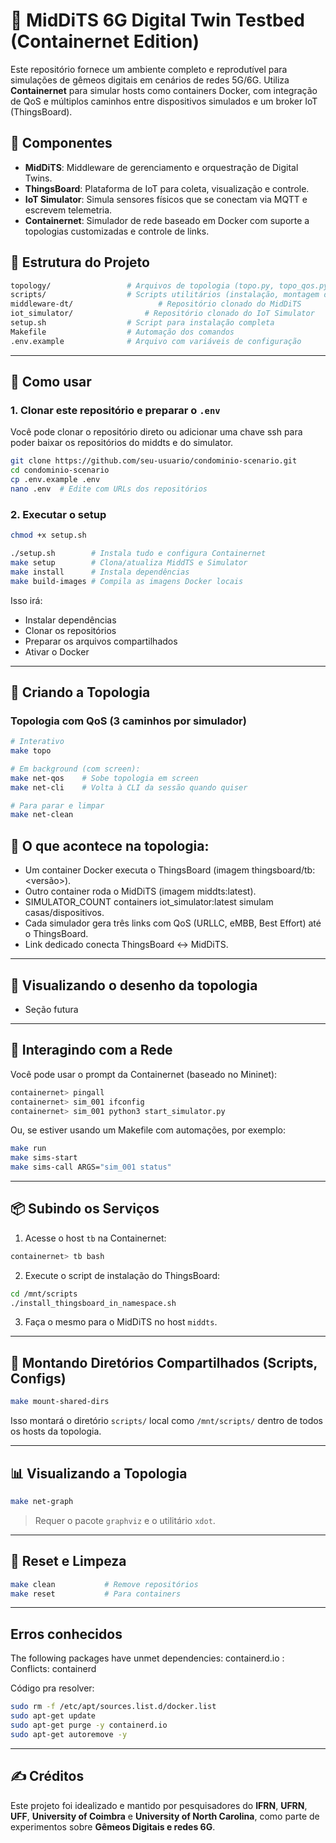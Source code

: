 # 🧪 MidDiTS 6G Digital Twin Testbed (Containernet Edition)

Este repositório fornece um ambiente completo e reprodutível para simulações de gêmeos digitais em cenários de redes 5G/6G. Utiliza **Containernet** para simular hosts como containers Docker, com integração de QoS e múltiplos caminhos entre dispositivos simulados e um broker IoT (ThingsBoard).

## 🔧 Componentes

- **MidDiTS**: Middleware de gerenciamento e orquestração de Digital Twins.
- **ThingsBoard**: Plataforma de IoT para coleta, visualização e controle.
- **IoT Simulator**: Simula sensores físicos que se conectam via MQTT e escrevem telemetria.
- **Containernet**: Simulador de rede baseado em Docker com suporte a topologias customizadas e controle de links.

## 📁 Estrutura do Projeto

```bash
topology/                 # Arquivos de topologia (topo.py, topo_qos.py, draw_topology.py)
scripts/                  # Scripts utilitários (instalação, montagem de volumes, etc.)
middleware-dt/                   # Repositório clonado do MidDiTS
iot_simulator/                # Repositório clonado do IoT Simulator
setup.sh                  # Script para instalação completa
Makefile                  # Automação dos comandos
.env.example              # Arquivo com variáveis de configuração
```

---

## 🚀 Como usar

### 1. Clonar este repositório e preparar o `.env`
Você pode clonar o repositório direto ou adicionar uma chave ssh
para poder baixar os repositórios do middts e do simulator.

```bash
git clone https://github.com/seu-usuario/condominio-scenario.git
cd condominio-scenario
cp .env.example .env
nano .env  # Edite com URLs dos repositórios
```

### 2. Executar o setup

```bash
chmod +x setup.sh

./setup.sh        # Instala tudo e configura Containernet
make setup        # Clona/atualiza MiddTS e Simulator
make install      # Instala dependências
make build-images # Compila as imagens Docker locais
```

Isso irá:
- Instalar dependências
- Clonar os repositórios
- Preparar os arquivos compartilhados
- Ativar o Docker

---

## 🧱 Criando a Topologia

### Topologia com QoS (3 caminhos por simulador)

```bash
# Interativo
make topo

# Em background (com screen):
make net-qos    # Sobe topologia em screen
make net-cli    # Volta à CLI da sessão quando quiser

# Para parar e limpar
make net-clean
```

## 🎯 O que acontece na topologia:

- Um container Docker executa o ThingsBoard (imagem thingsboard/tb:<versão>).
- Outro container roda o MidDiTS (imagem middts:latest).
- SIMULATOR_COUNT containers iot_simulator:latest simulam casas/dispositivos.
- Cada simulador gera três links com QoS (URLLC, eMBB, Best Effort) até o ThingsBoard.
- Link dedicado conecta ThingsBoard ↔ MidDiTS.

---

## 🎯 Visualizando o desenho da topologia

- Seção futura

---


## 🧠 Interagindo com a Rede

Você pode usar o prompt da Containernet (baseado no Mininet):

```bash
containernet> pingall
containernet> sim_001 ifconfig
containernet> sim_001 python3 start_simulator.py
```

Ou, se estiver usando um Makefile com automações, por exemplo:

```bash
make run
make sims-start
make sims-call ARGS="sim_001 status"
```

---

## 📦 Subindo os Serviços

1. Acesse o host `tb` na Containernet:
```bash
containernet> tb bash
```

2. Execute o script de instalação do ThingsBoard:
```bash
cd /mnt/scripts
./install_thingsboard_in_namespace.sh
```

3. Faça o mesmo para o MidDiTS no host `middts`.

---

## 🔗 Montando Diretórios Compartilhados (Scripts, Configs)

```bash
make mount-shared-dirs
```

Isso montará o diretório `scripts/` local como `/mnt/scripts/` dentro de todos os hosts da topologia.

---

## 📊 Visualizando a Topologia

```bash
make net-graph
```

> Requer o pacote `graphviz` e o utilitário `xdot`.

---

## 🧹 Reset e Limpeza

```bash
make clean           # Remove repositórios
make reset           # Para containers
```

---

## Erros conhecidos

The following packages have unmet dependencies:
containerd.io : Conflicts: containerd

Código pra resolver: 
``` bash
sudo rm -f /etc/apt/sources.list.d/docker.list
sudo apt-get update
sudo apt-get purge -y containerd.io
sudo apt-get autoremove -y
```

---

## ✍️ Créditos

Este projeto foi idealizado e mantido por pesquisadores do **IFRN**, **UFRN**, **UFF**, **University of Coimbra** e **University of North Carolina**, como parte de experimentos sobre **Gêmeos Digitais e redes 6G**.
